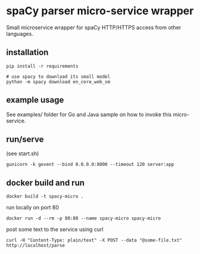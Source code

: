 # spaCy parser micro-service wrapper

Small microservice wrapper for spaCy HTTP/HTTPS access from other languages.

## installation
```
pip install -r requirements

# use spacy to download its small model
python -m spacy download en_core_web_sm
```

## example usage
See examples/ folder for Go and Java sample on how to invoke this micro-service.

## run/serve
(see start.sh)
```
gunicorn -k gevent --bind 0.0.0.0:8000 --timeout 120 server:app
```

## docker build and run
```
docker build -t spacy-micro .
```

run locally on port 80
```
docker run -d --rm -p 80:80 --name spacy-micro spacy-micro
```

post some text to the service using curl
```
curl -H "Content-Type: plain/text" -X POST --data "@some-file.txt" http://localhost/parse
```
